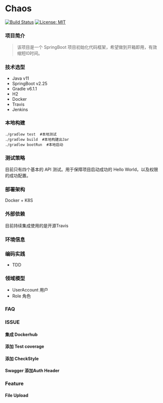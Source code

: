 # Chaos
[![Build Status](https://travis-ci.com/Poseiden/Chaos.svg?branch=master)](https://travis-ci.com/Poseiden/Chaos)
[![License: MIT](https://img.shields.io/badge/License-MIT-yellow.svg)](https://opensource.org/licenses/MIT)
### 项目简介
> 该项目是一个 SpringBoot 项目初始化代码框架，希望做到开箱即用，有效缩短I0时间。
### 技术选型
- Java v11
- SpringBoot v2.25
- Gradle v6.1.1
- H2 
- Docker 
- Travis 
- Jenkins
### 本地构建
```
./gradlew test  #本地测试
./gradlew build  #本地构建出Jar
./gradlew bootRun  #本地启动
```
### 测试策略
目前只有四个基本的 API 测试。用于保障项目启动成功的 Hello World，以及权限的成功配置。
### 部署架构
Docker + K8S
### 外部依赖
目前持续集成使用的是开源Travis
### 环境信息
### 编码实践
- TDD
### 领域模型
- UserAccount 用户
- Role 角色
### FAQ

### ISSUE
#### 集成 Dockerhub
#### 添加 Test coverage
#### 添加 CheckStyle
#### Swagger 添加Auth Header

### Feature
#### File Upload
